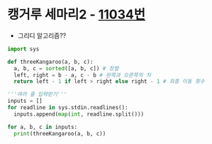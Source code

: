 # 캥거루 세마리2 - [11034번](https://www.acmicpc.net/problem/11034)

- 그리디 알고리즘??

```python
import sys

def threeKangaroo(a, b, c):
  a, b, c = sorted([a, b, c]) # 정렬
  left, right = b - a, c - b # 왼쪽과 오른쪽의 차
  return left - 1 if left > right else right - 1 # 최종 이동 횟수

'''여러 줄 입력받기'''
inputs = []
for readline in sys.stdin.readlines():
  inputs.append(map(int, readline.split()))

for a, b, c in inputs:
  print(threeKangaroo(a, b, c))
```
